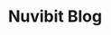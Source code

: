 ---
title: "Nuvibit Blog"
description: "Nuvibit Blog. Wir teilen unsere Erfahrungen mit der Community: Cloud Native, Infastructure as Code, Connectivity, Security und mehr."
image: "images/illustrations/blog.png"
draft: false
---